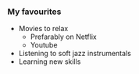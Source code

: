 ### My favourites
- Movies to relax
  - Prefarably on Netflix
  - Youtube
- Listening to soft jazz instrumentals
- Learning new skills
